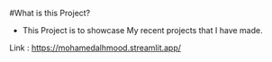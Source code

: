 #What is this Project?
- This Project is to showcase My recent 
projects that I have made.

Link : https://mohamedalhmood.streamlit.app/
